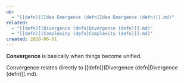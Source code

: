```yaml
---
up:
  - "[[defn)](Idea Emergence (defn|Idea Emergence (defn)]].md)"
related:
  - "[[defn)](Divergence (defn|Divergence (defn)]].md)"
  - "[[defn)](Complexity (defn|Complexity (defn)]].md)"
created: 2020-06-01
---
```

 **Convergence** is basically when things become unified.

Convergence relates directly to [[defn)](Divergence (defn|Divergence (defn)]].md).